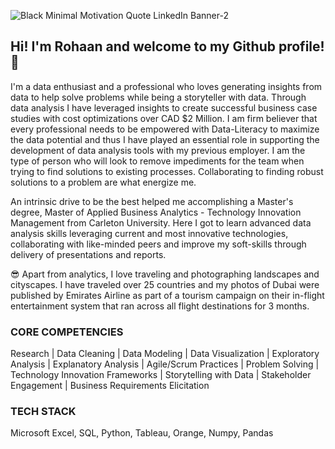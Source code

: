 
![Black Minimal Motivation Quote LinkedIn Banner-2](https://user-images.githubusercontent.com/103615594/174665105-a66c1933-d411-4f13-82d9-7123adfa8d79.png)

## Hi! I'm Rohaan and welcome to my Github profile! 👋

I'm a data enthusiast and a professional who loves generating insights from data to help solve problems while being a storyteller with data. Through data analysis I have leveraged insights to create successful business case studies with cost optimizations over CAD $2 Million. I am firm believer that every professional needs to be empowered with Data-Literacy to maximize the data potential and thus I have played an essential role in supporting the development of data analysis tools with my previous employer. I am the type of person who will look to remove impediments for the team when trying to find solutions to existing processes. Collaborating to finding robust solutions to a problem are what energize me.

An intrinsic drive to be the best helped me accomplishing a Master's degree, Master of Applied Business Analytics - Technology Innovation Management from Carleton University. Here I got to learn advanced data analysis skills leveraging current and most innovative technologies, collaborating with like-minded peers and improve my soft-skills through delivery of presentations and reports.

😎 Apart from analytics, I love traveling and photographing landscapes and cityscapes. I have traveled over 25 countries and my photos of Dubai were published by Emirates Airline as part of a tourism campaign on their in-flight entertainment system that ran across all flight destinations for 3 months.

### CORE COMPETENCIES

Research | Data Cleaning | Data Modeling | Data Visualization | Exploratory Analysis | Explanatory Analysis | Agile/Scrum Practices | Problem Solving | Technology Innovation Frameworks | Storytelling with Data | Stakeholder Engagement | Business Requirements Elicitation

### TECH STACK

Microsoft Excel, SQL, Python, Tableau, Orange, Numpy, Pandas
